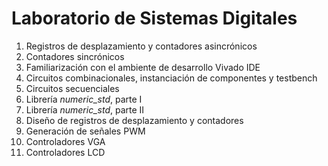 # Laboratorio de Sistemas Digitales

1. Registros de desplazamiento y contadores asincrónicos
2. Contadores sincrónicos
3. Familiarización con el ambiente de desarrollo Vivado IDE
4. Circuitos combinacionales, instanciación de componentes y testbench
5. Circuitos secuenciales
6. Librería *numeric_std*, parte I
7. Librería *numeric_std*, parte II
8. Diseño de registros de desplazamiento y contadores
9. Generación de señales PWM
10. Controladores VGA
11. Controladores LCD